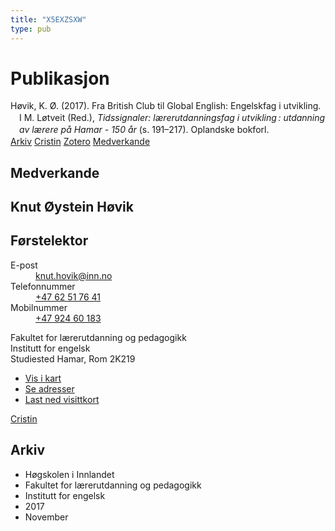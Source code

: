 ```yaml
---
title: "X5EXZSXW"
type: pub
---
```

<h1>Publikasjon</h1>
<article id="csl-bib-container-X5EXZSXW" class="csl-bib-container">
  <div class="csl-bib-body" style="line-height: 1.35; padding-left: 1em; text-indent:-1em;">
  <div class="csl-entry">H&#xF8;vik, K. &#xD8;. (2017). Fra British Club til Global English: Engelskfag i utvikling. I M. L&#xF8;tveit (Red.), <i>Tidssignaler: l&#xE6;rerutdanningsfag i utvikling&#x202F;: utdanning av l&#xE6;rere p&#xE5; Hamar - 150 &#xE5;r</i> (s. 191&#x2013;217). Oplandske bokforl.</div>
</div>
  <div class="csl-bib-buttons">
    <a href="#taxonomy-article-X5EXZSXW" class="csl-bib-button">Arkiv</a>
    <a href alt="Cristin URL" class="csl-bib-button">Cristin</a>
    <a href alt="Zotero URL" class="csl-bib-button">Zotero</a>
    <a href="#contributors-article-X5EXZSXW" class="csl-bib-button">Medverkande</a>
  </div>
  <div id="csl-bib-meta-container-X5EXZSXW"></div>
</article>
<div id="csl-bib-meta-X5EXZSXW" class="csl-bib-meta">
  <article id="contributors-article-X5EXZSXW" class="contributors-article">
    <h1>Medverkande</h1>
    <div class="personas">
<div class="vrtx-hinn-person-card">
<div class="photo">
<i class="lar la-user-circle missing-person"></i>
</div>
<div class="info">
<hgroup><h1>Knut Øystein Høvik</h1>
<h2>Førstelektor</h2>
</hgroup><dl>
<dt>E-post</dt>
<dd>
<a href="mailto:knut.hovik@inn.no">knut.hovik@inn.no</a>
</dd>
<dt>Telefonnummer</dt>
<dd><a href="tel:+4762517641">
+47 62 51 76 41
</a></dd>
<dt>Mobilnummer</dt>
<dd><a href="tel:+4792460183">
+47 924 60 183
</a></dd>
</dl>
<p>
Fakultet for lærerutdanning og pedagogikk<br>
Institutt for engelsk<br>
Studiested Hamar,
Rom 2K219
</p>
<ul class="vrtx-hinn-links">
<li><a href="https://www.google.com/maps?q=60.79677,11.07479">Vis i kart</a></li>
<li><a href="https://www.inn.no/finn-en-ansatt/knut-hovik.html#vrtx-hinn-addresses">Se adresser</a></li>
<li><a href="https://www.inn.no/finn-en-ansatt/knut-hovik.html?vrtx=vcf">Last ned visittkort</a></li>
</ul>
</div>
</div>
<a href="https://app.cristin.no/persons/show.jsf?id=546589" alt="Cristin URL" class="personas-cristin">Cristin</a>
</div>
  </article>
  <article id="taxonomy-article-X5EXZSXW" class="taxonomy-article">
    <h1>Arkiv</h1>
    <ul>
      <li>Høgskolen i Innlandet</li>
      <li>Fakultet for lærerutdanning og pedagogikk</li>
      <li>Institutt for engelsk</li>
      <li>2017</li>
      <li>November</li>
    </ul>
  </article>
</div>
